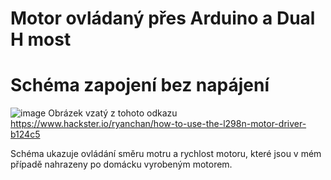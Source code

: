 # Motor ovládaný přes Arduino a Dual H most
# Schéma zapojení bez napájení
![image](https://github.com/Jahnic35/JahnaO2/assets/154455998/a731dbcd-69c5-46b2-b231-a5fbf07d5ee9)
 Obrázek vzatý z tohoto odkazu https://www.hackster.io/ryanchan/how-to-use-the-l298n-motor-driver-b124c5 

Schéma ukazuje ovládání směru motru a rychlost motoru, které jsou v mém případě nahrazeny po domácku vyrobeným motorem.
